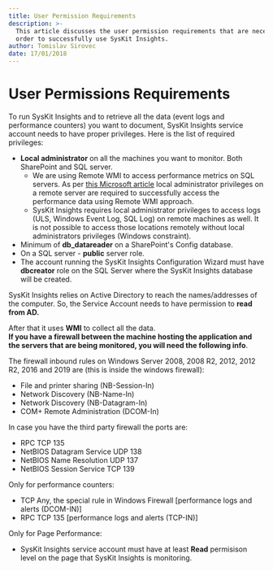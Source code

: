 ```yaml
---
title: User Permission Requirements
description: >-
  This article discusses the user permission requirements that are necessary in
  order to successfully use SysKit Insights.
author: Tomislav Sirovec
date: 17/01/2018
---
```


# User Permissions Requirements

To run SysKit Insights and to retrieve all the data \(event logs and performance counters\) you want to document, SysKit Insights service account needs to have proper privileges. Here is the list of required privileges:

* **Local administrator** on all the machines you want to monitor. Both SharePoint and SQL server.
  * We are using Remote WMI to access performance metrics on SQL servers. As per [this Microsoft article](https://docs.microsoft.com/en-us/windows/desktop/wmisdk/connecting-to-wmi-on-a-remote-computer) local administrator privileges on a remote server are required to successfully access the performance data using Remote WMI approach. 
  * SysKit Insights requires local administrator privileges to access logs \(ULS, Windows Event Log, SQL Log\) on remote machines as well. It is not possible to access those locations remotely without local administrators privileges \(Windows constraint\).
* Minimum of **db\_datareader** on a SharePoint's Config database.
* On a SQL server - **public** server role.
* The account running the SysKit Insights Configuration Wizard must have **dbcreator** role on the SQL Server where the SysKit Insights database will be created.

SysKit Insights relies on Active Directory to reach the names/addresses of the computer. So, the Service Account needs to have permission to **read from AD.**

After that it uses **WMI** to collect all the data.  
**If you have a firewall between the machine hosting the application and the servers that are being monitored, you will need the following info**.

The firewall inbound rules on Windows Server 2008, 2008 R2, 2012, 2012 R2, 2016 and 2019 are \(this is inside the windows firewall\):

* File and printer sharing \(NB-Session-In\)
* Network Discovery \(NB-Name-In\)
* Network Discovery \(NB-Datagram-In\)
* COM+ Remote Administration \(DCOM-In\)

In case you have the third party firewall the ports are:

* RPC TCP 135
* NetBIOS Datagram Service UDP 138
* NetBIOS Name Resolution UDP 137
* NetBIOS Session Service TCP 139

Only for performance counters:

* TCP Any, the special rule in Windows Firewall \[performance logs and alerts \(DCOM-IN\)\]
* RPC TCP 135 \[performance logs and alerts \(TCP-IN\)\]

Only for Page Performance:

* SysKit Insights service account must have at least **Read** permisison level on the page that SysKit Insights is monitoring.
